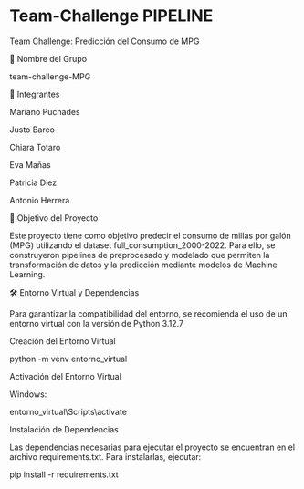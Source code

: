 # Team-Challenge PIPELINE

Team Challenge: Predicción del Consumo de MPG

📌 Nombre del Grupo

team-challenge-MPG

👥 Integrantes

Mariano Puchades

Justo Barco 

Chiara Totaro

Eva Mañas

Patricia Diez

Antonio Herrera

🎯 Objetivo del Proyecto

Este proyecto tiene como objetivo predecir el consumo de millas por galón (MPG) utilizando el dataset full_consumption_2000-2022. Para ello, se construyeron pipelines de preprocesado y modelado que permiten la transformación de datos y la predicción mediante modelos de Machine Learning.

🛠 Entorno Virtual y Dependencias

Para garantizar la compatibilidad del entorno, se recomienda el uso de un entorno virtual con la versión de Python 3.12.7

Creación del Entorno Virtual

python -m venv entorno_virtual

Activación del Entorno Virtual

Windows:

entorno_virtual\Scripts\activate

Instalación de Dependencias

Las dependencias necesarias para ejecutar el proyecto se encuentran en el archivo requirements.txt. Para instalarlas, ejecutar:

pip install -r requirements.txt



